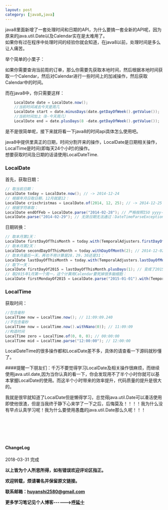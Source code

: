 ```yaml
--- 
layout: post
category: [java8,java]
---
```

java8里面新增了一套处理时间和日期的API，为什么要搞一套全新的API呢，因为原来的java.util.Date以及Calendar实在是太难用了。   
如果你有过在程序中处理时间的经验你就会知道，在java8以前，处理时间是多么让人痛苦。  

举个简单的小栗子：  

如果你需要查询当前周的订单，那么你需要先获取本地时间，然后根据本地时间获取一个Calendar，然后对Calendar进行一些时间上的加减操作，然后获取Calendar中的时间。   

而在java8中，你只需要这样：  

```java
    LocalDate date = LocalDate.now();
    //当前时间减去今天是周几
    LocalDate start = date.minusDays(date.getDayOfWeek().getValue());
    //当前时间加上（8-今天周几）
    LocalDate end = date.plusDays(8 -date.getDayOfWeek().getValue());
```
是不是很简单呢，接下来就将看一下java8的时间api具体怎么使用吧。  

java8中提供里真正的日期，时间分割开来的操作，LocalDate是日期相关操作，LocalTime是时间(即每天24个小时)的操作。   
想要获取时间及日期的话请使用LocalDateTime.
<h3>LocalDate</h3>  
首先，获取日期：  

```java
// 取当前日期：
LocalDate today = LocalDate.now(); // -> 2014-12-24
// 根据年月日取日期，12月就是12：
LocalDate crischristmas = LocalDate.of(2014, 12, 25); // -> 2014-12-25
// 根据字符串取：
LocalDate endOfFeb = LocalDate.parse("2014-02-28"); // 严格按照ISO yyyy-MM-dd验证，02写成2都不行，当然也有一个重载方法允许自己定义格式
LocalDate.parse("2014-02-29"); // 无效日期无法通过：DateTimeParseException: Invalid date
```
日期转换：  

```java  
// 取本月第1天：
LocalDate firstDayOfThisMonth = today.with(TemporalAdjusters.firstDayOfMonth()); // 2014-12-01
// 取本月第2天：
LocalDate secondDayOfThisMonth = today.withDayOfMonth(2); // 2014-12-02
// 取本月最后一天，再也不用计算是28，29，30还是31：
LocalDate lastDayOfThisMonth = today.with(TemporalAdjusters.lastDayOfMonth()); // 2014-12-31
// 取下一天：
LocalDate firstDayOf2015 = lastDayOfThisMonth.plusDays(1); // 变成了2015-01-01
// 取2015年1月第一个周一，这个计算用Calendar要死掉很多脑细胞：
LocalDate firstMondayOf2015 = LocalDate.parse("2015-01-01").with(TemporalAdjusters.firstInMonth(DayOfWeek.MONDAY)); // 2015-01-05
```
<h3>LocalTime</h3>    
获取时间：  

```java
//包含毫秒
LocalTime now = LocalTime.now(); // 11:09:09.240
//不包含毫秒  
LocalTime now = LocalTime.now().withNano(0)); // 11:09:09
//构造时间  
LocalTime zero = LocalTime.of(0, 0, 0); // 00:00:00
LocalTime mid = LocalTime.parse("12:00:00"); // 12:00:00
```

LocalDateTime的很多操作都和LocalDate差不多，具体的请查看一下源码就秒懂了。  

####提醒一下朋友们：千万不要觉得学习LocalDate及相关操作很麻烦，而继续使用java.util.date,因为当你认真的看一下，你会发现用不了半个小时你就可以基本掌握LocalDate的使用。而这半个小时带来的效率提升，代码质量的提升是很大的。  

我就是很早就知道了LocalDate但是懒得学习，总觉得java.util.Date可以凑活使用即使他很渣，但是当我终于静下心来学了一下之后，后悔莫及！！！！我为什么没有早点认真学习呢！我为什么要使用愚蠢的java.util.Date那么久呢！！！  

<br>
<br>
<br>
<br>
<h4>ChangeLog</h4>
2018-03-31      完成
<br>

**以上皆为个人所思所得，如有错误欢迎评论区指正。**

**欢迎转载，烦请署名并保留原文链接。**

**联系邮箱：huyanshi2580@gmail.com**

**更多学习笔记见个人博客------><a href="https://hublanker.github.io/blog/">呼延十</a>**




